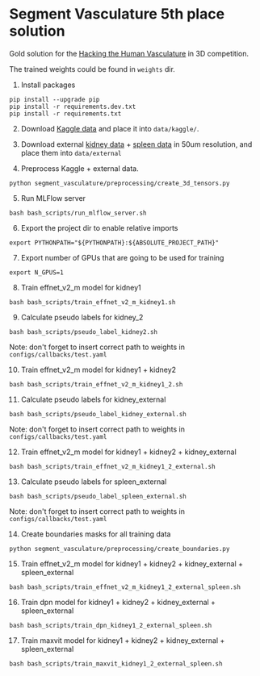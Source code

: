 # Segment Vasculature 5th place solution

Gold solution for the [Hacking the Human Vasculature](https://www.kaggle.com/competitions/blood-vessel-segmentation/overview) in 3D competition.

The trained weights could be found in `weights` dir.

1. Install packages
```
pip install --upgrade pip
pip install -r requirements.dev.txt
pip install -r requirements.txt
```

2. Download [Kaggle data](https://www.kaggle.com/competitions/blood-vessel-segmentation/data) and place it into `data/kaggle/`.

3. Download external [kidney data](https://human-organ-atlas.esrf.eu/datasets/572253707) + [spleen data](https://human-organ-atlas.esrf.eu/datasets/572244401) in 50um resolution, and place them into `data/external`

4. Preprocess Kaggle + external data.
```
python segment_vasculature/preprocessing/create_3d_tensors.py
```

5. Run MLFlow server
```
bash bash_scripts/run_mlflow_server.sh
```

6. Export the project dir to enable relative imports
```
export PYTHONPATH="${PYTHONPATH}:${ABSOLUTE_PROJECT_PATH}"
```

7. Export number of GPUs that are going to be used for training
```
export N_GPUS=1
```

8. Train effnet_v2_m model for kidney1
```
bash bash_scripts/train_effnet_v2_m_kidney1.sh
```
9. Calculate pseudo labels for kidney_2
```
bash bash_scripts/pseudo_label_kidney2.sh
```
Note: don't forget to insert correct path to weights in `configs/callbacks/test.yaml`

10. Train effnet_v2_m model for kidney1 + kidney2
```
bash bash_scripts/train_effnet_v2_m_kidney1_2.sh
```
11. Calculate pseudo labels for kidney_external
```
bash bash_scripts/pseudo_label_kidney_external.sh
```
Note: don't forget to insert correct path to weights in `configs/callbacks/test.yaml`

12. Train effnet_v2_m model for kidney1 + kidney2 + kidney_external
```
bash bash_scripts/train_effnet_v2_m_kidney1_2_external.sh
```
13. Calculate pseudo labels for spleen_external
```
bash bash_scripts/pseudo_label_spleen_external.sh
```
Note: don't forget to insert correct path to weights in `configs/callbacks/test.yaml`

14. Create boundaries masks for all training data
```
python segment_vasculature/preprocessing/create_boundaries.py
```

15. Train effnet_v2_m model for kidney1 + kidney2 + kidney_external + spleen_external
```
bash bash_scripts/train_effnet_v2_m_kidney1_2_external_spleen.sh
```
16. Train dpn model for kidney1 + kidney2 + kidney_external + spleen_external
```
bash bash_scripts/train_dpn_kidney1_2_external_spleen.sh
```
17. Train maxvit model for kidney1 + kidney2 + kidney_external + spleen_external
```
bash bash_scripts/train_maxvit_kidney1_2_external_spleen.sh
```
